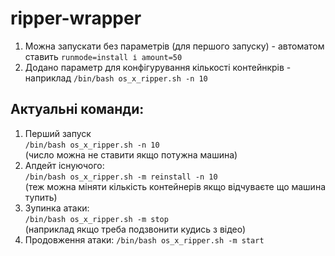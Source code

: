 # ripper-wrapper
1. Можна запускати без параметрів (для першого запуску) - автоматом ставить `runmode=install і amount=50`
2. Додано параметр для конфігурування кількості контейнкрів - наприклад `/bin/bash os_x_ripper.sh -n 10`

## Актуальні команди:
1. Перший запуск  
   ```/bin/bash os_x_ripper.sh -n 10```  
   (число можна не ставити якщо потужна машина)
3. Апдейт існуючого:  
   ```/bin/bash os_x_ripper.sh -m reinstall -n 10```  
   (теж можна міняти кількість контейнерів якщо відчуваєте що машина тупить)
5. Зупинка атаки:  
   ```/bin/bash os_x_ripper.sh -m stop```  
   (наприклад якщо треба подзвонити кудись з відео)
7. Продовження атаки:
   ```/bin/bash os_x_ripper.sh -m start```
